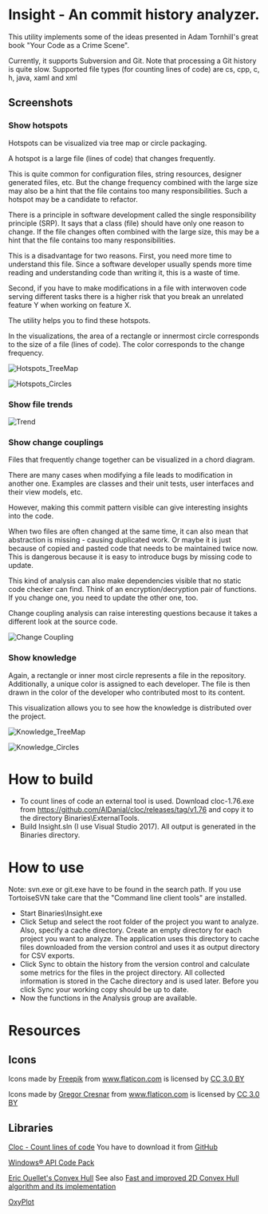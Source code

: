 ﻿# Insight - An commit history analyzer.

This utility implements some of the ideas presented in Adam Tornhill's great book "Your Code as a Crime Scene".

Currently, it supports Subversion and Git. Note that processing a Git history is quite slow.
Supported file types (for counting lines of code) are cs, cpp, c, h, java, xaml and xml

## Screenshots

### Show hotspots
Hotspots can be visualized via tree map or circle packaging.

A hotspot is a large file (lines of code) that changes frequently. 

This is quite common for configuration files, string resources, designer generated files, etc. 
But the change frequency combined with the large size may also be a hint that the file contains too many responsibilities. Such a hotspot may be a candidate to refactor.

There is a principle in software development called the single responsibility principle (SRP). It says that a class (file) should have only one reason to change. If the file changes often combined with the large size, this may be a hint that the file contains too many responsibilities.

This is a disadvantage for two reasons. First, you need more time to understand this file. Since a software developer usually spends more time reading and understanding code than writing it, this is a waste of time.

Second, if you have to make modifications in a file with interwoven code serving different tasks there is a higher risk that you break an unrelated feature Y when working on feature X.

The utility helps you to find these hotspots.

In the visualizations, the area of a rectangle or innermost circle corresponds to the size of a file (lines of code). The color corresponds to the change frequency. 


![Hotspots_TreeMap](Screenshots/Hotspots_TreeMap.PNG)

![Hotspots_Circles](Screenshots/Hotspots_Circles.PNG)

### Show file trends

![Trend](Screenshots/LOC.PNG)

### Show change couplings

Files that frequently change together can be visualized in a chord diagram.

There are many cases when modifying a file leads to modification in another one. Examples are classes and their unit tests, user interfaces and their view models, etc.

However, making this commit pattern visible can give interesting insights into the code.

When two files are often changed at the same time, it can also mean that abstraction is missing - causing duplicated work. Or maybe it is just because of copied and pasted code that needs to be maintained twice now. This is dangerous because it is easy to introduce bugs by missing code to update.

This kind of analysis can also make dependencies visible that no static code checker can find. Think of an encryption/decryption pair of functions. If you change one, you need to update the other one, too.

Change coupling analysis can raise interesting questions because it takes a different look at the source code.

![Change Coupling](Screenshots/Change_Coupling.PNG)

### Show knowledge

Again, a rectangle or inner most circle represents a file in the repository. Additionally, a unique color is assigned to each developer. The file is then drawn in the color of the developer who contributed most to its content.

This visualization allows you to see how the knowledge is distributed over the project. 

![Knowledge_TreeMap](Screenshots/Knowledge_TreeMap.PNG)

![Knowledge_Circles](Screenshots/Knowledge_Circles.PNG)

# How to build

* To count lines of code an external tool is used. Download cloc-1.76.exe from https://github.com/AlDanial/cloc/releases/tag/v1.76 and copy it to the directory Binaries\ExternalTools.
* Build Insight.sln (I use Visual Studio 2017). All output is generated in the Binaries directory.

# How to use

Note: svn.exe or git.exe have to be found in the search path. 
If you use TortoiseSVN take care that the "Command line client tools" are installed.

* Start Binaries\Insight.exe
* Click Setup and select the root folder of the project you want to analyze. Also, specify a cache directory. Create an empty directory for each project you want to analyze. The application uses this directory to cache files downloaded from the version control and uses it as output directory for CSV exports.
* Click Sync to obtain the history from the version control and calculate some metrics for the files in the project directory. All collected information is stored in the Cache directory and is used later.
Before you click Sync your working copy should be up to date.
* Now the functions in the Analysis group are available.

# Resources

## Icons

Icons made by <a href="http://www.freepik.com" title="Freepik">Freepik</a> from <a href="https://www.flaticon.com/" title="Flaticon">www.flaticon.com</a> is licensed by <a href="http://creativecommons.org/licenses/by/3.0/" title="Creative Commons BY 3.0" target="_blank">CC 3.0 BY</a>

Icons made by <a href="https://www.flaticon.com/authors/gregor-cresnar" title="Gregor Cresnar">Gregor Cresnar</a> from <a href="https://www.flaticon.com/" title="Flaticon">www.flaticon.com</a> is licensed by <a href="http://creativecommons.org/licenses/by/3.0/" title="Creative Commons BY 3.0" target="_blank">CC 3.0 BY</a>

## Libraries

<a href="https://github.com/AlDanial/cloc">Cloc - Count lines of code</a>
You have to download it from <a href="https://github.com/AlDanial/cloc/releases/tag/v1.76">GitHub</a>

<a href="http://code.msdn.microsoft.com/WindowsAPICodePack">Windows® API Code Pack</a>

<a href="https://github.com/EricOuellet2/ConvexHull">Eric Ouellet's Convex Hull</a>
See also <a href="https://www.codeproject.com/Articles/1210225/Fast-and-improved-D-Convex-Hull-algorithm-and-its">Fast and improved 2D Convex Hull algorithm and its implementation</a>

<a href="http://www.oxyplot.org/">OxyPlot</a>

